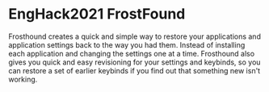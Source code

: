 # EngHack2021 FrostFound
Frosthound creates a quick and simple way to restore your applications and application settings back to the way you had them. Instead of installing each application and changing the settings one at a time. Frosthound also gives you quick and easy revisioning for your settings and keybinds, so you can restore a set of earlier keybinds if you find out that something new isn't working.
